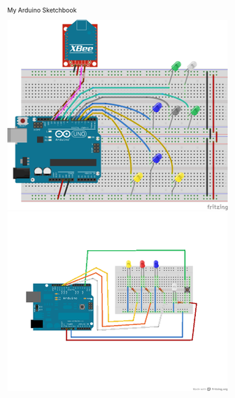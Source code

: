 My Arduino Sketchbook

<img src='https://raw.githubusercontent.com/heldersepu/hs-arduino/master/EasyLights/EasyLights.png' alt='EasyLights' width='700' />

<img src='https://raw.githubusercontent.com/heldersepu/hs-arduino/master/DoubleClick/DoubleClick_bb.png' alt='DoubleClick' width='700' />
